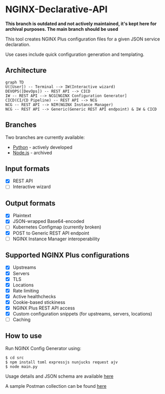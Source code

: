 # NGINX-Declarative-API

**This branch is outdated and not actively maintained, it's kept here for archival purposes. The main branch should be used**

This tool creates NGINX Plus configuration files for a given JSON service declaration.

Use cases include quick configuration generation and templating.

## Architecture

```mermaid
graph TD
U([User]) -- Terminal --> IW(Interactive wizard)
DEVOPS([DevOps]) -- REST API --> CICD
IW -- REST API --> NCG[NGINX Configuration Generator]
CICD(CI/CD Pipeline) -- REST API --> NCG
NCG -- REST API --> NIM(NGINX Instance Manager)
NCG -- REST API --> Generic(Generic REST API endpoint) & IW & CICD
```

## Branches

Two branches are currently available:

- [Python](https://github.com/fabriziofiorucci/NGINX-Config-Generator/tree/main) - actively developed
- [Node.js](https://github.com/fabriziofiorucci/NGINX-Config-Generator/tree/nodejs) - archived

## Input formats

- [X] REST API
- [ ] Interactive wizard

## Output formats

- [X] Plaintext
- [X] JSON-wrapped Base64-encoded
- [ ] Kubernetes Configmap (currently broken)
- [X] POST to Generic REST API endpoint
- [ ] NGINX Instance Manager interoperability
  
## Supported NGINX Plus configurations

- [X] Upstreams
- [X] Servers
- [X] TLS
- [X] Locations
- [X] Rate limiting
- [X] Active healthchecks
- [X] Cookie-based stickiness
- [X] NGINX Plus REST API access
- [X] Custom configuration snippets (for upstreams, servers, locations)
- [ ] Caching

## How to use

Run NGINX Config Generator using:

```buildoutcfg
$ cd src
$ npm install toml expressjs nunjucks request ajv
$ node main.py
```

Usage details and JSON schema are available [here](/USAGE.md)

A sample Postman collection can be found [here](/postman)
